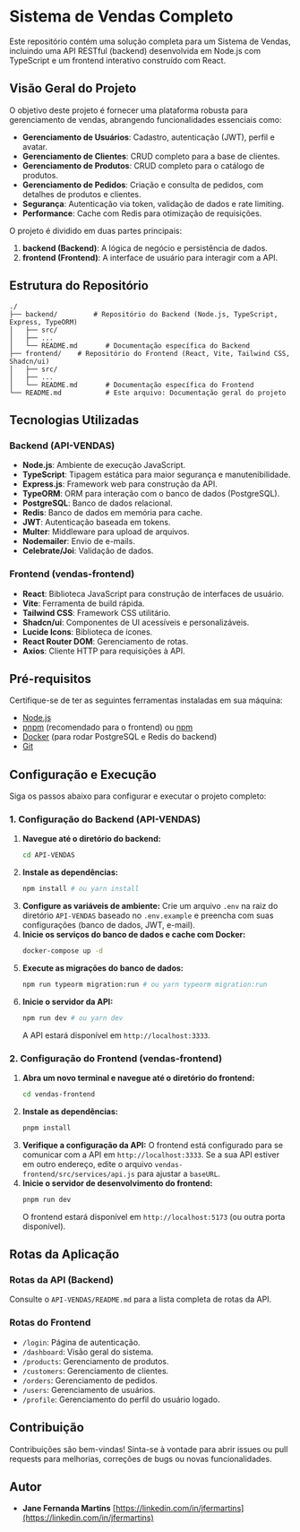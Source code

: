 # Sistema de Vendas Completo

Este repositório contém uma solução completa para um Sistema de Vendas, incluindo uma API RESTful (backend) desenvolvida em Node.js com TypeScript e um frontend interativo construído com React.

## Visão Geral do Projeto

O objetivo deste projeto é fornecer uma plataforma robusta para gerenciamento de vendas, abrangendo funcionalidades essenciais como:

-   **Gerenciamento de Usuários**: Cadastro, autenticação (JWT), perfil e avatar.
-   **Gerenciamento de Clientes**: CRUD completo para a base de clientes.
-   **Gerenciamento de Produtos**: CRUD completo para o catálogo de produtos.
-   **Gerenciamento de Pedidos**: Criação e consulta de pedidos, com detalhes de produtos e clientes.
-   **Segurança**: Autenticação via token, validação de dados e rate limiting.
-   **Performance**: Cache com Redis para otimização de requisições.

O projeto é dividido em duas partes principais:

1.  **backend (Backend)**: A lógica de negócio e persistência de dados.
2.  **frontend (Frontend)**: A interface de usuário para interagir com a API.

## Estrutura do Repositório

```
./
├── backend/         # Repositório do Backend (Node.js, TypeScript, Express, TypeORM)
│   ├── src/
│   ├── ...
│   └── README.md       # Documentação específica do Backend
├── frontend/    # Repositório do Frontend (React, Vite, Tailwind CSS, Shadcn/ui)
│   ├── src/
│   ├── ...
│   └── README.md       # Documentação específica do Frontend
└── README.md           # Este arquivo: Documentação geral do projeto
```

## Tecnologias Utilizadas

### Backend (API-VENDAS)

-   **Node.js**: Ambiente de execução JavaScript.
-   **TypeScript**: Tipagem estática para maior segurança e manutenibilidade.
-   **Express.js**: Framework web para construção da API.
-   **TypeORM**: ORM para interação com o banco de dados (PostgreSQL).
-   **PostgreSQL**: Banco de dados relacional.
-   **Redis**: Banco de dados em memória para cache.
-   **JWT**: Autenticação baseada em tokens.
-   **Multer**: Middleware para upload de arquivos.
-   **Nodemailer**: Envio de e-mails.
-   **Celebrate/Joi**: Validação de dados.

### Frontend (vendas-frontend)

-   **React**: Biblioteca JavaScript para construção de interfaces de usuário.
-   **Vite**: Ferramenta de build rápida.
-   **Tailwind CSS**: Framework CSS utilitário.
-   **Shadcn/ui**: Componentes de UI acessíveis e personalizáveis.
-   **Lucide Icons**: Biblioteca de ícones.
-   **React Router DOM**: Gerenciamento de rotas.
-   **Axios**: Cliente HTTP para requisições à API.

## Pré-requisitos

Certifique-se de ter as seguintes ferramentas instaladas em sua máquina:

-   [Node.js](https://nodejs.org/en/)
-   [pnpm](https://pnpm.io/installation) (recomendado para o frontend) ou [npm](https://www.npmjs.com/)
-   [Docker](https://www.docker.com/) (para rodar PostgreSQL e Redis do backend)
-   [Git](https://git-scm.com/)

## Configuração e Execução

Siga os passos abaixo para configurar e executar o projeto completo:

### 1. Configuração do Backend (API-VENDAS)

1.  **Navegue até o diretório do backend:**
    ```bash
    cd API-VENDAS
    ```
2.  **Instale as dependências:**
    ```bash
    npm install # ou yarn install
    ```
3.  **Configure as variáveis de ambiente:**
    Crie um arquivo `.env` na raiz do diretório `API-VENDAS` baseado no `.env.example` e preencha com suas configurações (banco de dados, JWT, e-mail).
4.  **Inicie os serviços do banco de dados e cache com Docker:**
    ```bash
    docker-compose up -d
    ```
5.  **Execute as migrações do banco de dados:**
    ```bash
    npm run typeorm migration:run # ou yarn typeorm migration:run
    ```
6.  **Inicie o servidor da API:**
    ```bash
    npm run dev # ou yarn dev
    ```
    A API estará disponível em `http://localhost:3333`.

### 2. Configuração do Frontend (vendas-frontend)

1.  **Abra um novo terminal e navegue até o diretório do frontend:**
    ```bash
    cd vendas-frontend
    ```
2.  **Instale as dependências:**
    ```bash
    pnpm install
    ```
3.  **Verifique a configuração da API:**
    O frontend está configurado para se comunicar com a API em `http://localhost:3333`. Se a sua API estiver em outro endereço, edite o arquivo `vendas-frontend/src/services/api.js` para ajustar a `baseURL`.
4.  **Inicie o servidor de desenvolvimento do frontend:**
    ```bash
    pnpm run dev
    ```
    O frontend estará disponível em `http://localhost:5173` (ou outra porta disponível).

## Rotas da Aplicação

### Rotas da API (Backend)

Consulte o `API-VENDAS/README.md` para a lista completa de rotas da API.

### Rotas do Frontend

-   `/login`: Página de autenticação.
-   `/dashboard`: Visão geral do sistema.
-   `/products`: Gerenciamento de produtos.
-   `/customers`: Gerenciamento de clientes.
-   `/orders`: Gerenciamento de pedidos.
-   `/users`: Gerenciamento de usuários.
-   `/profile`: Gerenciamento do perfil do usuário logado.

## Contribuição

Contribuições são bem-vindas! Sinta-se à vontade para abrir issues ou pull requests para melhorias, correções de bugs ou novas funcionalidades.

## Autor

-   **Jane Fernanda Martins** [https://linkedin.com/in/jfermartins](https://linkedin.com/in/jfermartins)
